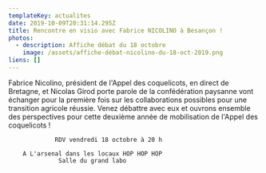 ```yaml
---
templateKey: actualites
date: 2019-10-09T20:31:14.295Z
title: Rencontre en visio avec Fabrice NICOLINO à Besançon !
photos:
  - description: Affiche débat du 18 octobre
    image: /assets/affiche-débat-nicolino-du-18-oct-2019.png
liens: []
---
```

Fabrice Nicolino,  président de l'Appel des coquelicots,  en direct de Bretagne, et Nicolas Girod porte parole de la confédération paysanne vont échanger pour la première fois sur les collaborations possibles pour une transition agricole réussie. Venez débattre avec eux et  ouvrons ensemble des perspectives pour cette deuxième année de mobilisation de l'Appel des coquelicots ! 

                 RDV vendredi 18 octobre à 20 h

        A L'arsenal dans les locaux HOP HOP HOP 
                  Salle du grand labo

